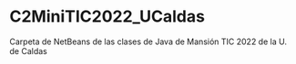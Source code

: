 # C2MiniTIC2022_UCaldas
Carpeta de NetBeans de las clases de Java de Mansión TIC 2022 de la U. de Caldas
